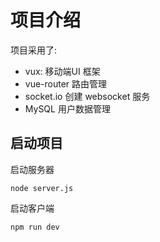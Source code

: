 # 项目介绍

项目采用了:
- vux: 移动端UI 框架
- vue-router 路由管理
- socket.io 创建 websocket 服务
- MySQL 用户数据管理

## 启动项目
启动服务器
```
node server.js
```
启动客户端
```
npm run dev
```